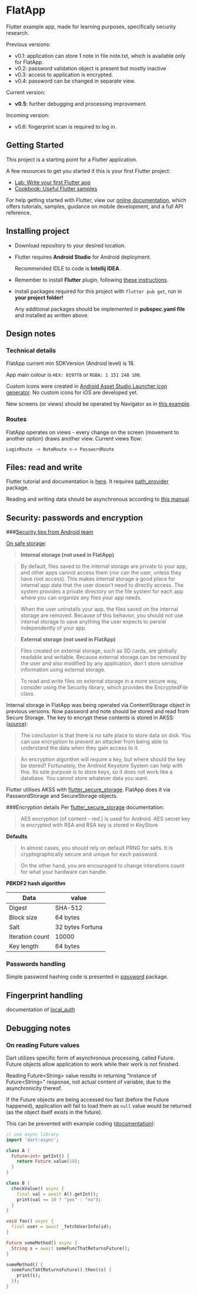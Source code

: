 # FlatApp

Flutter example app, made for learning purposes, specifically security research.

Previous versions:
* v0.1: application can store 1 note in file note.txt, which is available only for FlatApp.
* v0.2: password validation object is present but mostly inactive
* v0.3: access to application is encrypted.
* v0.4: password can be changed in separate view.

Current version:
* **v0.5**: further debugging and processing improvement.

Incoming version:
* v0.6: fingerprint scan is required to log in.

## Getting Started

This project is a starting point for a Flutter application.

A few resources to get you started if this is your first Flutter project:

- [Lab: Write your first Flutter app](https://flutter.dev/docs/get-started/codelab)
- [Cookbook: Useful Flutter samples](https://flutter.dev/docs/cookbook)

For help getting started with Flutter, view our
[online documentation](https://flutter.dev/docs), which offers tutorials,
samples, guidance on mobile development, and a full API reference.

## Installing project

* Download repository to your desired location. 
* Flutter requires **Android Studio** for Android deployment. 
    
    Recommended IDLE to code is **Intellij IDEA**.
    
* Remember to install **Flutter** plugin, following [these instructions](https://flutter.dev/docs/get-started/install).
* install packages required for this project with `flutter pub get`, run in **your project folder!**

    Any additional packages should be implemented in **pubspec.yaml file** and installed as written above.
    
## Design notes

### Technical details
FlatApp current min SDKVersion (Android level) is 18.

App main colour is `HEX: 0197f8` or `RGBA: 1 151 248 100`.

Custom icons were created in [Android Asset Studio Launcher icon generator](https://romannurik.github.io/AndroidAssetStudio/icons-launcher.html#foreground.type=clipart&foreground.clipart=filter_vintage&foreground.space.trim=1&foreground.space.pad=0.25&foreColor=rgb(1%2C%20151%2C%20248)&backColor=rgb(255%2C%20255%2C%20255)&crop=0&backgroundShape=circle&effects=none&name=ic_launcher).
No custom icons for iOS are developed yet.

New screens (or views) should be operated by Navigator as in [this example](https://flutter.dev/docs/cookbook/navigation/navigation-basics).

### Routes

FlatApp operates on views - every change on the screen (movement to another option) draws another view.
Current views flow:

    LoginRoute -> NoteRoute <-> PasswordRoute

## Files: read and write

Flutter tutorial and documentation is [here](https://flutter.dev/docs/cookbook/persistence/reading-writing-files).
It requires [path_provider](https://pub.dev/packages/path_provider#-installing-tab-) package.

Reading and writing data should be asynchronous according to [this manual](https://dart.dev/codelabs/async-await).

## Security: passwords and encryption

###[Security tips from Android team](https://developer.android.com/training/articles/security-tips)

[On safe storage](https://developer.android.com/guide/topics/data/data-storage.html#filesInternal):

> **Internal storage (not used in FlatApp)**

> By default, files saved to the internal storage are private to your app, and other apps cannot access them 
> (nor can the user, unless they have root access). This makes internal storage a good place for internal app data 
> that the user doesn't need to directly access. The system provides a private directory on the file system 
> for each app where you can organize any files your app needs.
    
> When the user uninstalls your app, the files saved on the internal storage are removed. Because of this behavior, 
> you should not use internal storage to save anything the user expects to persist independently of your app. 
    

> **External storage  (not used in FlatApp)**
    
> Files created on external storage, such as SD cards, are globally readable and writable. 
> Because external storage can be removed by the user and also modified by any application, 
> don't store sensitive information using external storage.
    
> To read and write files on external storage in a more secure way, consider using the Security library, 
> which provides the EncryptedFile class.

Internal storage in FlatApp was being operated via ContentStorage object in previous versions.
Now password and note should be stored and read from Secure Storage. 
The key to encrypt these contents is stored in AKSS:
([source](https://academy.realm.io/posts/secure-storage-in-android-san-francisco-android-meetup-2017-najafzadeh/)):
    
> The conclusion is that there is no safe place to store data on disk. You can use encryption to prevent an attacker 
> from being able to understand the data when they gain access to it.

> An encryption algorithm will require a key, but where should the key be stored? 
> Fortunately, the Android Keystore System can help with this. Its sole purpose is to store keys, 
> so it does not work like a database. You cannot store whatever data you want.
    
Flutter utilises AKSS with [flutter_secure_storage](https://pub.dev/packages/flutter_secure_storage).
FlatApp does it via PasswordStorage and SecureStorage objects.

###Encryption details
Per [flutter_secure_storage](https://pub.dev/packages/flutter_secure_storage) documentation:

> AES encryption (of content - red.) is used for Android. AES secret key is encrypted with RSA and RSA key is stored in KeyStore

**Defaults**

> In almost cases, you should rely on default PRNG for salts. 
> It is cryptographically secure and unique for each password.

> On the other hand, you are encouraged to change interations count for what your hardware can handle.

**PBKDF2 hash algorithm**

| Data              | value             |
| ----------------- | ----------------- |
| Digest	        | SHA-512           |
| Block size	    | 64 bytes          |
| Salt	            | 32 bytes Fortuna  |
| Iteration count   | 10000             |
| Key length	    | 64 bytes          |

### Passwords handling

Simple password hashing code is presented in [password](https://pub.dev/packages/password#-readme-tab-) package.

## Fingerprint handling

documentation of [local_auth](https://pub.dev/packages/local_auth)

## Debugging notes

### On reading Future values

Dart utilizes specific form of asynchronous processing, called Future.
Future objects allow application to work while their work is not finished.

Reading Future\<String\> value results in returning "Instance of Future\<String>" response, 
not actual content of variable, due to the asynchronicity thereof.  

If the Future objects are being accessed too fast (before the Future happened), 
application will fail to load them as `null` value would be returned 
(as the object itself exists in the future).

This can be prevented with example coding 
([documentation](https://dart.dev/codelabs/async-await)):

```dart
// use async library
import 'dart:async';
```
```dart
class A {
  Future<int> getInt() {
    return Future.value(10);
  }
}

class B {
  checkValue() async {
    final val = await A().getInt();
    print(val == 10 ? "yes" : "no");
  }
}
```
```dart
void foo() async {
  final user = await _fetchUserInfo(id);
}

Future someMethod() async {
  String s = await someFuncThatReturnsFuture();
}
```
```dart
someMethod() {
  someFuncTahtReturnsFuture().then((s) {
    print(s);
  });
}
```

